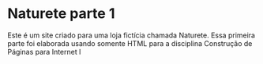 # Naturete parte 1

Este é um site criado para uma loja fictícia chamada Naturete.
Essa primeira parte foi elaborada usando somente HTML para a disciplina Construção de Páginas para Internet l


